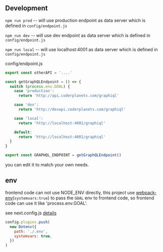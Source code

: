 
## Development


`npm run prod` -- will use production endpoint as data server which is defined in `config/endpoint.js`

`npm run dev` -- will use dev endpoint as data server which is defined in `config/endpoint.js`

`npm run local` -- will use localhost:4001 as data server which is defined in `config/endpoint.js`

config/endpoint.js

```js
export const otherAPI = '....'

const getGraphQLEndpoint = () => {
  switch (process.env.GOAL) {
    case 'production':
      return 'http://api.coderplanets.com/graphiql'

    case 'dev':
      return 'http://devapi.coderplanets.com/graphiql'

    case 'local':
      return 'http://localhost:4001/graphiql'

    default:
      return 'http://localhost:4001/graphiql'
  }
}

export const GRAPHQL_ENDPOINT = getGraphQLEndpoint()
```
you can edit it to match your own needs.


## env

frontend code can not use NODE_ENV directly, this project use [webpack-env](https://github.com/mrsteele/dotenv-webpack)(`systemvars:true`) to pass the `GOAL` env to frontend code, so frontend code can use it like 'process.env.GOAL'. 

see next.config.js [details](https://github.com/mydearxym/mastani_web/blob/dev/next.config.js#L56-L60)
```js
config.plugins.push(
  new Dotenv({
    path: './.env',
    systemvars: true,
  })
)
```
